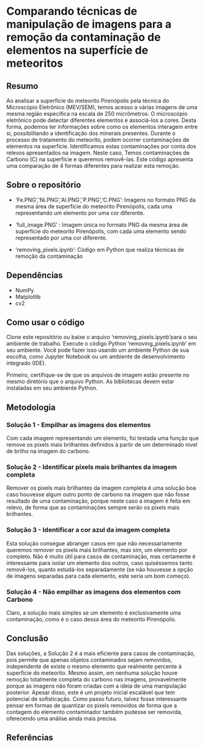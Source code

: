 # Comparando técnicas de manipulação de imagens para a remoção da contaminação de elementos na superfície de meteoritos

## Resumo

Ao analisar a superfície do meteorito Pirenópolis pela técnica do Microscópio Eletrônico (MEV/SEM), temos acesso a várias imagens de uma mesma região específica na escala de 250 micrômetros. O microscópio eletrônico pode detectar diferentes elementos e associá-los a cores. Desta forma, podemos ter informações sobre como os elementos interagem entre si, possibilitando a identificação dos minerais presentes. Durante o processo de tratamento do meteorito, podem ocorrer contaminações de elementos na superfície. Identificamos estas contaminações por conta dos relevos apresentados na imagem. Neste caso, Temos contaminações de Carbono (C) na superfície e queremos removê-las. Este código apresenta uma comparação de 4 formas diferentes para realizar esta remoção. 

## Sobre o repositório

- ‘Fe.PNG’,‘Ni.PNG’,‘Al.PNG’,‘P.PNG’,‘C.PNG’: Imagens no formato PNG da mesma área de superfície do meteorito Pirenópolis, cada uma representando um elemento por uma cor diferente.
-  'full_image.PNG' : Imagem única no formato PNG da mesma área de superfície do meteorito Pirenópolis, com cada uma elemento sendo representado por uma cor diferente.

- ‘removing_pixels.ipynb’: Código em Python que realiza técnicas de remoção da contaminação

## Dependências

- NumPy
- Matplotlib
- cv2

## Como usar o código

Clone este repositório ou baixe o arquivo ‘removing_pixels.ipynb’para o seu ambiente de trabalho. Execute o código Python ‘removing_pixels.ipynb’ em seu ambiente. Você pode fazer isso usando um ambiente Python de sua escolha, como Jupyter Notebook ou um ambiente de desenvolvimento integrado (IDE).

Primeiro, certifique-se de que os arquivos de imagem estão presente no mesmo diretório que o arquivo Python. As bibliotecas devem estar instaladas em seu ambiente Python.

## Metodologia
### Solução 1 - Empilhar as imagens dos elementos
Com cada imagem representando um elemento, foi testada uma função que remove os pixels mais brilhantes definidos à partir de um determinado nível de brilho na imagem do carbono.

### Solução 2 - Identificar pixels mais brilhantes da imagem completa
Remover os pixels mais brilhantes da imagem completa é uma solução boa caso houvesse algum outro ponto de carbono na imagem que não fosse resultado de uma contaminação, porque neste caso a imagem é feita em relevo, de forma que as contaminações sempre serão os pixels mais brilhantes.

### Solução 3 - Identificar a cor azul da imagem completa
Esta solução consegue abranger casos em que não necessariamente queremos remover os pixels mais brilhantes, mas sim, um elemento por completo. Não é muito útil para casos de contaminação, mas certamente é interessante para isolar um elemento dos outros, caso quiséssemos tanto removê-los, quanto estudá-los separadamente (se não houvesse a opção de imagens separadas para cada elemento, este seria um bom começo).

### Solução 4 - Não empilhar as imagens dos elementos com Carbono
Claro, a solução mais simples se um elemento é exclusivamente uma contaminação, como é o caso dessa área do meteorito Pirenópolis.

## Conclusão
Das soluções, a Solução 2 é a mais eficiente para casos de contaminação, pois permite que apenas objetos contaminados sejam removidos, independente de existe o mesmo elemento que realmente percente à superfície do meteorito. Mesmo assim, em nenhuma solução houve remoção totalmente completa do carbono nas imagens, provavelmente porque as imagens não foram criadas com a ideia de uma manipulação posterior. Apesar disso, este é um projeto inicial escalável que tem potencial de sofisticação. Como passo futuro, talvez fosse interessante pensar em formas de quantizar os pixels removidos de forma que a contagem do elemento contaminador também pudesse ser removida, oferecendo uma análise ainda mais precisa.

## Referências

